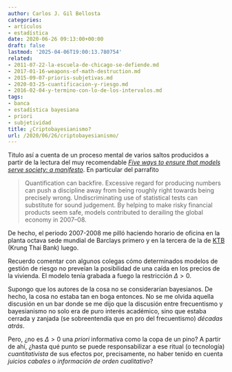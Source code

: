 ```yaml
---
author: Carlos J. Gil Bellosta
categories:
- artículos
- estadística
date: 2020-06-26 09:13:00+00:00
draft: false
lastmod: '2025-04-06T19:00:13.780754'
related:
- 2011-07-22-la-escuela-de-chicago-se-defiende.md
- 2017-01-16-weapons-of-math-destruction.md
- 2015-09-07-prioris-subjetivas.md
- 2020-03-25-cuantificacion-y-riesgo.md
- 2016-02-04-y-termino-con-lo-de-los-intervalos.md
tags:
- banca
- estadística bayesiana
- priori
- subjetividad
title: ¿Criptobayesianismo?
url: /2020/06/26/criptobayesianismo/
---
```


Titulo así a cuenta de un proceso mental de varios saltos producidos a partir de la lectura del muy recomendable _[Five ways to ensure that models serve society: a manifesto](https://www.nature.com/articles/d41586-020-01812-9)_. En particular del parrafito

>Quantification can backfire. Excessive regard for producing numbers can push a discipline away from being roughly right towards being precisely wrong. Undiscriminating use of statistical tests can substitute for sound judgement. By helping to make risky financial products seem safe, models contributed to derailing the global economy in 2007–08.

De hecho, el periodo 2007-2008 me pilló haciendo horario de oficina en la planta octava sede mundial de Barclays primero y en la tercera de la de [KTB](https://en.wikipedia.org/wiki/Krung_Thai_Bank) (Krung Thai Bank) luego.

Recuerdo comentar con algunos colegas cómo determinados modelos de gestión de riesgo no preveían la posibilidad de una caída en los precios de la vivienda. El modelo tenía grabada a fuego la restricción $\Delta > 0$.

Supongo que los autores de la cosa no se considerarían bayesianos. De hecho, la cosa no estaba tan en boga entonces. No se me olvida aquella discusión en un bar donde se me dijo que la discusión entre frecuentismo y bayesianismo no solo era de puro interés académico, sino que estaba cerrada y zanjada (se sobreentendía que en pro del frecuentismo) _décadas atrás_.

Pero, ¿no es $\Delta > 0$ una _priori_ informativa como la copa de un pino? A partir de ahí, ¿hasta qué punto se puede responsabilizar a ese ritual (o tecnología) _cuantitativista_ de sus efectos por, precisamente, no haber tenido en cuenta _juicios cabales_ o _información de orden cualitativo_?